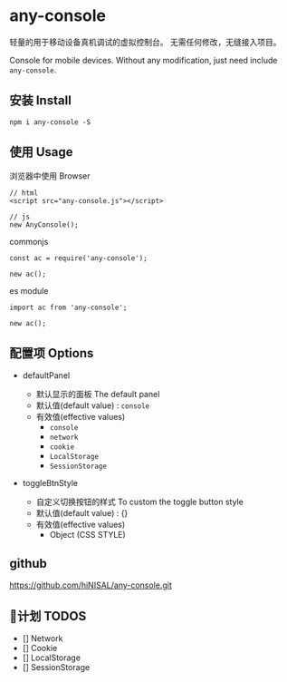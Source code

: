 # any-console

轻量的用于移动设备真机调试的虚拟控制台。
无需任何修改，无缝接入项目。

Console for mobile devices. Without any modification, just need include `any-console`.

## 安装 Install
`npm i any-console -S`

## 使用 Usage

浏览器中使用 Browser
```
// html
<script src="any-console.js"></script>

// js
new AnyConsole();
```

commonjs
```
const ac = require('any-console');

new ac();
```

es module
```
import ac from 'any-console';

new ac();
```

## 配置项 Options

- defaultPanel
  - 默认显示的面板 The default panel
  - 默认值(default value) : `console`
  - 有效值(effective values)
    - `console`
    - `network`
    - `cookie`
    - `LocalStorage`
    - `SessionStorage`

- toggleBtnStyle
  - 自定义切换按钮的样式 To custom the toggle button style
  - 默认值(default value) : {}
  - 有效值(effective values)
    - Object (CSS STYLE)

## github

https://github.com/hiNISAL/any-console.git

## 计划 TODOS

- [] Network
- [] Cookie
- [] LocalStorage
- [] SessionStorage
